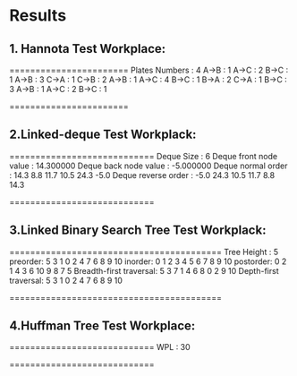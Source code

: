 # Results

## 1. Hannota Test Workplace:
=======================
Plates Numbers : 4
A->B : 1
A->C : 2
B->C : 1
A->B : 3
C->A : 1
C->B : 2
A->B : 1
A->C : 4
B->C : 1
B->A : 2
C->A : 1
B->C : 3
A->B : 1
A->C : 2
B->C : 1

=======================
## 2.Linked-deque Test Workplack:
============================
Deque Size             : 6
Deque front node value : 14.300000
Deque back node value  : -5.000000
Deque normal order     :
14.3 8.8 11.7 10.5 24.3 -5.0
Deque reverse order     :
-5.0 24.3 10.5 11.7 8.8 14.3

============================
## 3.Linked Binary Search Tree Test Workplack:
=========================================
Tree Height : 5
preorder:
5 3 1 0 2 4 7 6 8 9 10
inorder:
0 1 2 3 4 5 6 7 8 9 10
postorder:
0 2 1 4 3 6 10 9 8 7 5
Breadth-first traversal:
5 3 7 1 4 6 8 0 2 9 10
Depth-first traversal:
5 3 1 0 2 4 7 6 8 9 10

=========================================
## 4.Huffman Tree Test Workplace:
============================
WPL : 30

============================